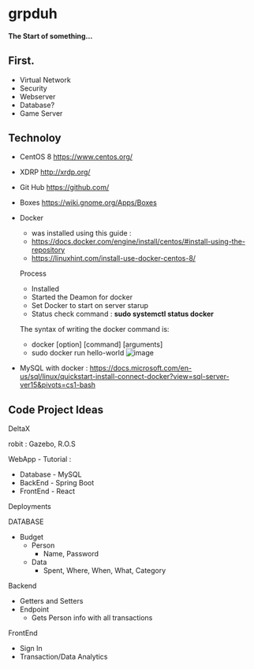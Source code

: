 # grpduh
#### The Start of something... 

## First.
- Virtual Network
- Security
- Webserver
- Database?
- Game Server

## Technoloy 
- CentOS 8 https://www.centos.org/
- XDRP http://xrdp.org/
- Git Hub https://github.com/
- Boxes https://wiki.gnome.org/Apps/Boxes
- Docker
    - was installed using this guide : 
    - https://docs.docker.com/engine/install/centos/#install-using-the-repository
    - https://linuxhint.com/install-use-docker-centos-8/

    Process
    - Installed
    - Started the Deamon for docker
    - Set Docker to start on server starup
    - Status check command : **sudo systemctl status docker**
    
    The syntax of writing the docker command is:
    - docker [option] [command] [arguments]
    - sudo docker run hello-world
![image](https://user-images.githubusercontent.com/31678437/139942677-cf2ac15a-dab3-488f-a895-031e893b710d.png)
    
    
- MySQL with docker : https://docs.microsoft.com/en-us/sql/linux/quickstart-install-connect-docker?view=sql-server-ver15&pivots=cs1-bash


## Code Project Ideas
DeltaX

robit : Gazebo, R.O.S

WebApp - Tutorial : 

- Database - MySQL
- BackEnd - Spring Boot
- FrontEnd - React

Deployments

DATABASE 
- Budget 
    - Person
        - Name, Password
    - Data
        - Spent, Where, When, What, Category

Backend
- Getters and Setters
- Endpoint
    - Gets Person info with all transactions

FrontEnd
- Sign In 
- Transaction/Data Analytics
